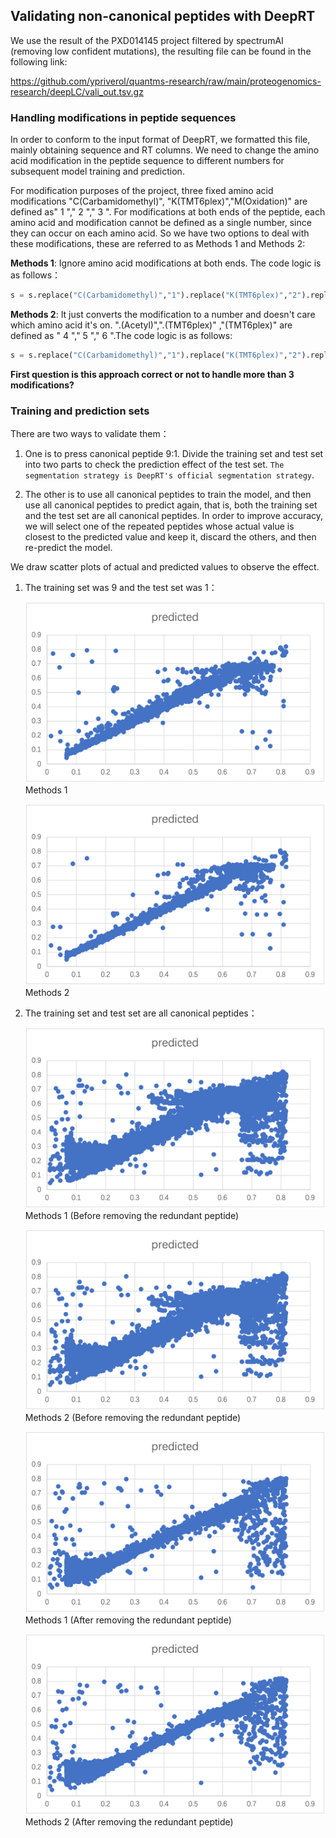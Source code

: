 ## Validating non-canonical peptides with DeepRT

We use the result of the PXD014145 project filtered by spectrumAI (removing low confident mutations), the resulting file can be found in the following link:

https://github.com/ypriverol/quantms-research/raw/main/proteogenomics-research/deepLC/vali_out.tsv.gz

### Handling modifications in peptide sequences
In order to conform to the input format of DeepRT, we formatted this file, mainly obtaining sequence and RT columns. We need to change the amino acid modification in the peptide sequence to different numbers for subsequent model training and prediction.

For modification purposes of the project, three fixed amino acid modifications "C(Carbamidomethyl)", "K(TMT6plex)","M(Oxidation)" are defined as" 1 "," 2 "," 3 ". For modifications at both ends of the peptide, each amino acid and modification cannot be defined as a single number, since they can occur on each amino acid. So we have two options to deal with these modifications, these are referred to as Methods 1 and Methods 2:

**Methods 1**: Ignore amino acid modifications at both ends. The code logic is as follows：

```python
s = s.replace("C(Carbamidomethyl)","1").replace("K(TMT6plex)","2").replace("M(Oxidation)","3").replace(".(Acetyl)","").replace(".(TMT6plex)","").replace("(TMT6plex)","")
```

**Methods 2**: It just converts the modification to a number and doesn't care which amino acid it's on. ".(Acetyl)",".(TMT6plex)" ,"(TMT6plex)" are defined as " 4 "," 5 "," 6 ".The code logic is as follows:

```python
s = s.replace("C(Carbamidomethyl)","1").replace("K(TMT6plex)","2").replace("M(Oxidation)","3").replace(".(Acetyl)","4").replace(".(TMT6plex)","5").replace("(TMT6plex)","6")
```

**First question is this approach correct or not to handle more than 3 modifications?** 

### Training and prediction sets 

There are two ways to validate them：

1. One is to press canonical peptide 9:1. Divide the training set and test set into two parts to check the prediction effect of the test set. `The segmentation strategy is DeepRT's official segmentation strategy`.

2. The other is to use all canonical peptides to train the model, and then use all canonical peptides to predict again, that is, both the training set and the test set are all canonical peptides. In order to improve accuracy, we will select one of the repeated peptides whose actual value is closest to the predicted value and keep it, discard the others, and then re-predict the model.

We draw scatter plots of actual and predicted values to observe the effect.

1. The training set was 9 and the test set was 1：

    ![Methods 1](deepLC/Figure-1.png "Methods 1") Methods 1

    ![Methods 2](deepLC/Figure-2.png "Methods 2") Methods 2

2. The training set and test set are all canonical peptides：

    ![Methods 1](deepLC/Figure-3.png) Methods 1 (Before removing the redundant peptide)
    
    ![Methods 2](deepLC/Figure-4.png) Methods 2 (Before removing the redundant peptide)
    
    ![Methods 1](deepLC/Figure-5.png) Methods 1 (After removing the redundant peptide) 
    
    ![Methods 2](deepLC/Figure-6.png) Methods 2 (After removing the redundant peptide)
        